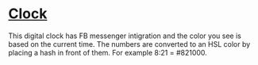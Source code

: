 # <a href="https://clock.sudo-self.com/">Clock</a>
This digital clock has FB messenger intigration and the color you see is based on the current time. The numbers are converted to an HSL color by placing a hash in front of them. For example  8:21 = #821000.